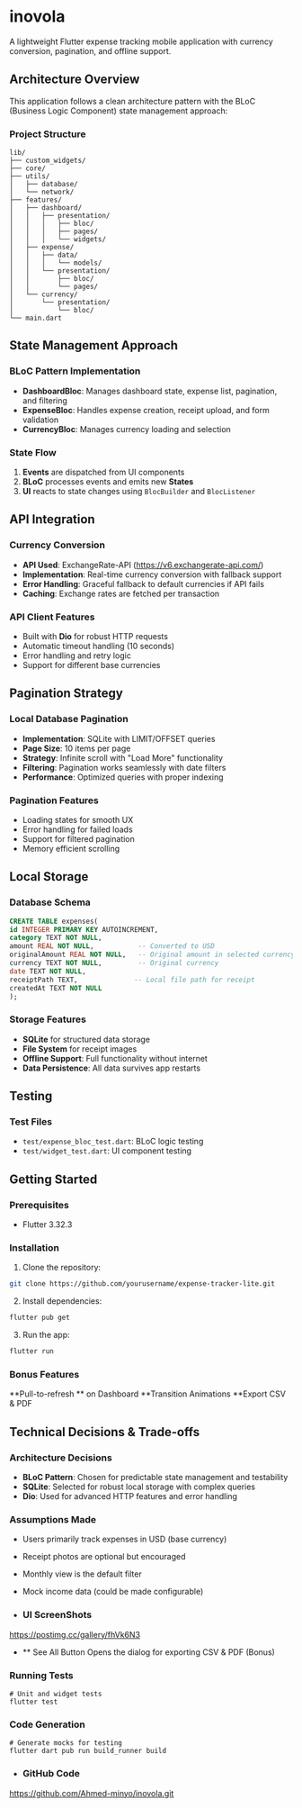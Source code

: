 # inovola

A lightweight Flutter expense tracking mobile application with currency conversion, pagination, and offline support.

##  Architecture Overview

This application follows a clean architecture pattern with the BLoC (Business Logic Component) state management approach:

### Project Structure
```
lib/
├── custom_widgets/
├── core/
├── utils/
│   ├── database/          
│   └── network/           
├── features/
│   ├── dashboard/
│   │   ├── presentation/
│   │   │   ├── bloc/       
│   │   │   ├── pages/      
│   │   │   └── widgets/   
│   ├── expense/
│   │   ├── data/
│   │   │   └── models/     
│   │   └── presentation/
│   │       ├── bloc/      
│   │       └── pages/      
│   └── currency/
│       └── presentation/
│           └── bloc/       
└── main.dart
```

##  State Management Approach

### BLoC Pattern Implementation
- **DashboardBloc**: Manages dashboard state, expense list, pagination, and filtering
- **ExpenseBloc**: Handles expense creation, receipt upload, and form validation
- **CurrencyBloc**: Manages currency loading and selection

### State Flow
1. **Events** are dispatched from UI components
2. **BLoC** processes events and emits new **States**
3. **UI** reacts to state changes using `BlocBuilder` and `BlocListener`

##  API Integration

### Currency Conversion
- **API Used**: ExchangeRate-API (https://v6.exchangerate-api.com/)
- **Implementation**: Real-time currency conversion with fallback support
- **Error Handling**: Graceful fallback to default currencies if API fails
- **Caching**: Exchange rates are fetched per transaction

### API Client Features
- Built with **Dio** for robust HTTP requests
- Automatic timeout handling (10 seconds)
- Error handling and retry logic
- Support for different base currencies

##  Pagination Strategy

### Local Database Pagination
- **Implementation**: SQLite with LIMIT/OFFSET queries
- **Page Size**: 10 items per page
- **Strategy**: Infinite scroll with "Load More" functionality
- **Filtering**: Pagination works seamlessly with date filters
- **Performance**: Optimized queries with proper indexing

### Pagination Features
- Loading states for smooth UX
- Error handling for failed loads
- Support for filtered pagination
- Memory efficient scrolling

##  Local Storage

### Database Schema
```sql
CREATE TABLE expenses(
id INTEGER PRIMARY KEY AUTOINCREMENT,
category TEXT NOT NULL,
amount REAL NOT NULL,           -- Converted to USD
originalAmount REAL NOT NULL,   -- Original amount in selected currency
currency TEXT NOT NULL,         -- Original currency
date TEXT NOT NULL,
receiptPath TEXT,              -- Local file path for receipt
createdAt TEXT NOT NULL
);
```

### Storage Features
- **SQLite** for structured data storage
- **File System** for receipt images
- **Offline Support**: Full functionality without internet
- **Data Persistence**: All data survives app restarts


## Testing

### Test Files
- `test/expense_bloc_test.dart`: BLoC logic testing
- `test/widget_test.dart`: UI component testing

## Getting Started

### Prerequisites
- Flutter 3.32.3 

### Installation
1. Clone the repository:
```bash
git clone https://github.com/yourusername/expense-tracker-lite.git
```

2. Install dependencies:
```bash
flutter pub get
```

3. Run the app:
```bash
flutter run
```



### Bonus Features
**Pull-to-refresh ** on Dashboard
**Transition Animations
**Export CSV & PDF 



##  Technical Decisions & Trade-offs

### Architecture Decisions
- **BLoC Pattern**: Chosen for predictable state management and testability
- **SQLite**: Selected for robust local storage with complex queries
- **Dio**: Used for advanced HTTP features and error handling


### Assumptions Made
- Users primarily track expenses in USD (base currency)
- Receipt photos are optional but encouraged
- Monthly view is the default filter
- Mock income data (could be made configurable)



- ### UI ScreenShots
https://postimg.cc/gallery/fhVk6N3
- ** See All Button Opens the dialog for exporting CSV & PDF (Bonus)

### Running Tests

```
# Unit and widget tests
flutter test
```

### Code Generation
```
# Generate mocks for testing
flutter dart pub run build_runner build
```


- ### GitHub Code
https://github.com/Ahmed-minyo/inovola.git